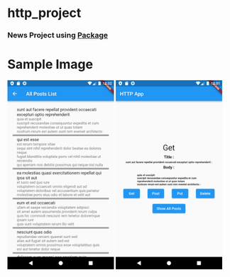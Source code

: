 # http_project

### News Project using [Package](https://pub.dev/packages/http)   

# Sample Image
<p align="left" >
  <img width="240" src= "https://raw.githubusercontent.com/NovairMikhail14/http_project/master/lib/00-md_image/allnews.png" >
    <img width="240" src= "https://raw.githubusercontent.com/NovairMikhail14/http_project/master/lib/00-md_image/homepage.png" >
</p>

